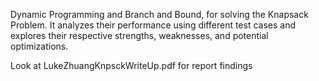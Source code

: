Dynamic Programming and Branch and Bound, for solving the Knapsack Problem. It analyzes their performance using different test cases and explores their respective strengths, weaknesses, and potential optimizations.

Look at LukeZhuangKnpsckWriteUp.pdf for report findings
